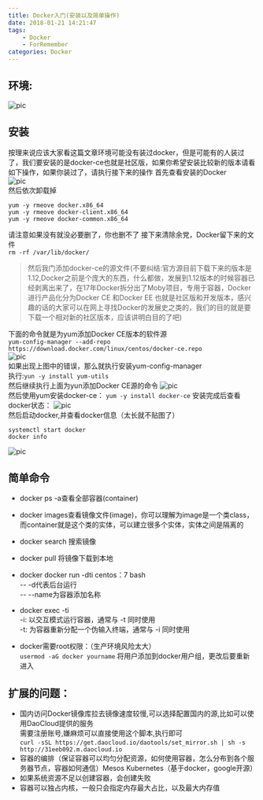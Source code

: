```yaml
---
title: Docker入门(安装以及简单操作)
date: 2018-01-21 14:21:47
tags:
    - Docker
    - ForRemember
categories: Docker
---
```


## 环境:  
![pic](1.png)
## 安装
按理来说应该大家看这篇文章环境可能没有装过docker，但是可能有的人装过了，我们要安装的是docker-ce也就是社区版，如果你希望安装比较新的版本请看如下操作，如果你装过了，请执行接下来的操作
首先查看安装的Docker  
![pic](2.png)  
然后依次卸载掉
```
yum -y rmeove docker.x86_64
yum -y rmeove docker-client.x86_64
yum -y rmeove docker-common.x86_64
```
请注意如果没有就没必要删了，你也删不了
接下来清除余党，Docker留下来的文件  
`rm -rf /var/lib/docker/`
>然后我门添加docker-ce的源文件(不要纠结:官方源目前下载下来的版本是1.12,Docker之前是个庞大的东西，什么都做，发展到1.12版本的时候容器已经剥离出来了，在17年Docker拆分出了Moby项目，专用于容器，Docker进行产品化分为Docker CE 和Docker EE 也就是社区版和开发版本，感兴趣的话的大家可以在网上寻找Docker的发展史之类的，我们的目的就是要下载一个相对新的社区版本，应该讲明白目的了吧)

下面的命令就是为yum添加Docker CE版本的软件源  
`yum-config-manager --add-repo https://download.docker.com/linux/centos/docker-ce.repo`   
![pic](3.png)  
如果出现上图中的错误，那么就执行安装yum-config-manager  
执行:`yun -y install yum-utils`  
然后继续执行上面为yun添加Docker CE源的命令
![pic](4.png)  
然后使用yum安装docker-ce：
`yum -y install docker-ce`
安装完成后查看docker状态：
![pic](5.png)  
然后启动docker,并查看docker信息（太长就不贴图了）
```
systemctl start docker
docker info
```
![pic](6.png)  
## 简单命令
* docker ps -a查看全部容器(container)
* docker images查看镜像文件(image)，你可以理解为image是一个类class，而container就是这个类的实体，可以建立很多个实体，实体之间是隔离的
* docker search 搜索镜像
* docker pull 将镜像下载到本地
* docker docker run -dti centos：7 bash  
    -- -d代表后台运行  
    -- --name为容器添加名称
* docker exec -ti  
-i: 以交互模式运行容器，通常与 -t 同时使用  
-t: 为容器重新分配一个伪输入终端，通常与 -i 同时使用

* docker需要root权限：（生产环境风险太大）  
`usermod -aG docker yourname` 将用户添加到docker用户组，更改后要重新进入

## 扩展的问题：
* 国内访问Docker镜像库拉去镜像速度较慢,可以选择配置国内的源,比如可以使用DaoCloud提供的服务  
需要注册账号,嫌麻烦可以直接使用这个脚本,执行即可  
`curl -sSL https://get.daocloud.io/daotools/set_mirror.sh | sh -s http://31eeb092.m.daocloud.io`
* 容器的编排（保证容器可以均匀分配资源，如何使用容器，怎么分布到各个服务器节点，容器如何通信）Mesos Kubernetes（基于docker，google开源）
* 如果系统资源不足以创建容器，会创建失败
* 容器可以独占内核，一般只会指定内存最大占比，以及最大内存值

